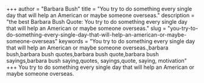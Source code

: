 +++
author = "Barbara Bush"
title = "You try to do something every single day that will help an American or maybe someone overseas."
description = "the best Barbara Bush Quote: You try to do something every single day that will help an American or maybe someone overseas."
slug = "you-try-to-do-something-every-single-day-that-will-help-an-american-or-maybe-someone-overseas"
keywords = "You try to do something every single day that will help an American or maybe someone overseas.,barbara bush,barbara bush quotes,barbara bush quote,barbara bush sayings,barbara bush saying,quotes, sayings,quote, saying, motivation"
+++
You try to do something every single day that will help an American or maybe someone overseas.
